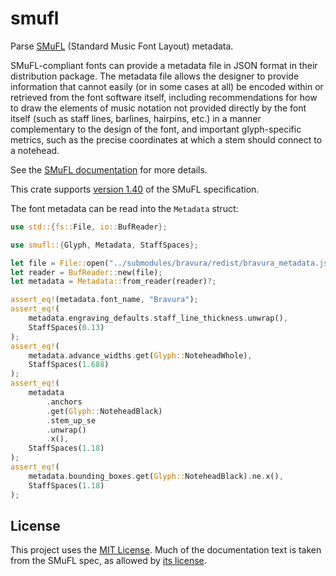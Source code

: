 # smufl

<!-- cargo-rdme start -->

Parse [SMuFL][smufl] (Standard Music Font Layout) metadata.

SMuFL-compliant fonts can provide a metadata file in JSON format in their
distribution package. The metadata file allows the designer to provide
information that cannot easily (or in some cases at all) be encoded within
or retrieved from the font software itself, including recommendations for
how to draw the elements of music notation not provided directly by the font
itself (such as staff lines, barlines, hairpins, etc.) in a manner
complementary to the design of the font, and important glyph-specific
metrics, such as the precise coordinates at which a stem should connect to a
notehead.

See the [SMuFL documentation][smufl-metadata] for more details.

This crate supports [version 1.40][smufl-version-history] of the SMuFL
specification.

The font metadata can be read into the `Metadata` struct:

```rust
use std::{fs::File, io::BufReader};

use smufl::{Glyph, Metadata, StaffSpaces};

let file = File::open("../submodules/bravura/redist/bravura_metadata.json")?;
let reader = BufReader::new(file);
let metadata = Metadata::from_reader(reader)?;

assert_eq!(metadata.font_name, "Bravura");
assert_eq!(
    metadata.engraving_defaults.staff_line_thickness.unwrap(),
    StaffSpaces(0.13)
);
assert_eq!(
    metadata.advance_widths.get(Glyph::NoteheadWhole),
    StaffSpaces(1.688)
);
assert_eq!(
    metadata
        .anchors
        .get(Glyph::NoteheadBlack)
        .stem_up_se
        .unwrap()
        .x(),
    StaffSpaces(1.18)
);
assert_eq!(
    metadata.bounding_boxes.get(Glyph::NoteheadBlack).ne.x(),
    StaffSpaces(1.18)
);
```

[smufl]: https://www.smufl.org/
[smufl-metadata]: https://w3c.github.io/smufl/latest/specification/font-specific-metadata.html
[smufl-version-history]: https://w3c.github.io/smufl/latest/preamble/version-history.html

<!-- cargo-rdme end -->

## License

This project uses the [MIT License][license]. Much of the documentation text is taken from the SMuFL spec, as allowed by [its license][smufl-license].

[license]: https://github.com/peterstuart/smufl/blob/main/LICENSE
[smufl-license]: https://w3c.github.io/smufl/latest/preamble/license.html
